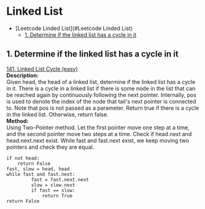 # Linked List
<!-- GFM-TOC -->
* [Leetcode Linded List](#Leetcode Linded List)
    * [1. Determine if the linked list has a cycle in it](#1-Determine-if-the-linked-list-has-a-cycle-in-it)
<!-- GFM-TOC -->

##  1. Determine if the linked list has a cycle in it
[141\. Linked List Cycle (easy)](https://github.com/yshiyi/LeetCode/blob/main/Linked%20List/141.%20Linked%20List%20Cycle.py)\
**Description:**\
Given head, the head of a linked list, determine if the linked list has a cycle in it.
There is a cycle in a linked list if there is some node in the list that can be reached again by continuously following the next pointer. 
Internally, pos is used to denote the index of the node that tail's next pointer is connected to. Note that pos is not passed as a parameter.
Return true if there is a cycle in the linked list. Otherwise, return false.\
**Method:** \
Using Two-Pointer method.
Let the first pointer move one step at a time, and the second pointer move two steps at a time.
Check if head.next and head.next.next exist.
While fast and fast.next exist, we keep moving two pointers and check they are equal.
```
if not head:
    return False
fast, slow = head, head
while fast and fast.next:
         fast = fast.next.next
         slow = slow.next
         if fast == slow:
             return True
return False
```
